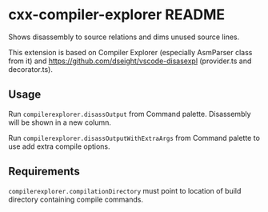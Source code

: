 # cxx-compiler-explorer README

Shows disassembly to source relations and dims unused source lines.

This extension is based on Compiler Explorer (especially AsmParser class from it) and https://github.com/dseight/vscode-disasexpl (provider.ts and decorator.ts).

## Usage

Run `compilerexplorer.disassOutput` from Command palette.
Disassembly will be shown in a new column.

Run `compilerexplorer.disassOutputWithExtraArgs` from Command palette to use add extra compile options.

## Requirements

`compilerexplorer.compilationDirectory` must point to location of build directory containing compile commands.
